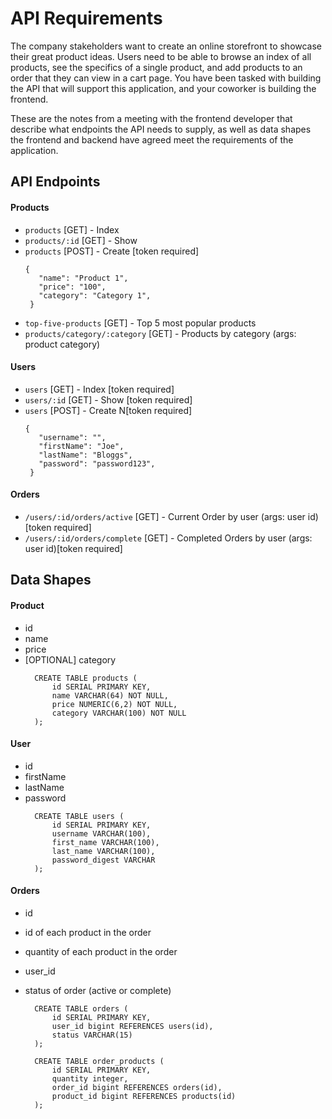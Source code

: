# API Requirements

The company stakeholders want to create an online storefront to showcase their great product ideas. Users need to be able to browse an index of all products, see the specifics of a single product, and add products to an order that they can view in a cart page. You have been tasked with building the API that will support this application, and your coworker is building the frontend.

These are the notes from a meeting with the frontend developer that describe what endpoints the API needs to supply, as well as data shapes the frontend and backend have agreed meet the requirements of the application.

## API Endpoints

#### Products

- `products` [GET] - Index
- `products/:id` [GET] - Show
- `products` [POST] - Create [token required]
  ```
  {
     "name": "Product 1",
     "price": "100",
     "category": "Category 1",
   }
  ```
- `top-five-products` [GET] - Top 5 most popular products
- `products/category/:category` [GET] - Products by category (args: product category)

#### Users

- `users` [GET] - Index [token required]
- `users/:id` [GET] - Show [token required]
- `users` [POST] - Create N[token required]
  ```
  {
     "username": "",
     "firstName": "Joe",
     "lastName": "Bloggs",
     "password": "password123",
   }
  ```

#### Orders

- `/users/:id/orders/active` [GET] - Current Order by user (args: user id)[token required]
- `/users/:id/orders/complete` [GET] - Completed Orders by user (args: user id)[token required]

## Data Shapes

#### Product

- id
- name
- price
- [OPTIONAL] category
  ```
    CREATE TABLE products (
        id SERIAL PRIMARY KEY,
        name VARCHAR(64) NOT NULL,
        price NUMERIC(6,2) NOT NULL,
        category VARCHAR(100) NOT NULL
    );
  ```

#### User

- id
- firstName
- lastName
- password
  ```
    CREATE TABLE users (
        id SERIAL PRIMARY KEY,
        username VARCHAR(100),
        first_name VARCHAR(100),
        last_name VARCHAR(100),
        password_digest VARCHAR
    );
  ```

#### Orders

- id
- id of each product in the order
- quantity of each product in the order
- user_id
- status of order (active or complete)

  ```
    CREATE TABLE orders (
        id SERIAL PRIMARY KEY,
        user_id bigint REFERENCES users(id),
        status VARCHAR(15)
    );

    CREATE TABLE order_products (
        id SERIAL PRIMARY KEY,
        quantity integer,
        order_id bigint REFERENCES orders(id),
        product_id bigint REFERENCES products(id)
    );
  ```

